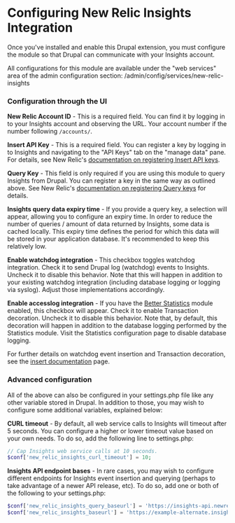 # Configuring New Relic Insights Integration

Once you've installed and enable this Drupal extension, you must configure the
module so that Drupal can communicate with your Insights account.

All configurations for this module are available under the "web services" area
of the admin configuration section: /admin/config/services/new-relic-insights

### Configuration through the UI

__New Relic Account ID__ - This is a required field. You can find it by logging
in to your Insights account and observing the URL. Your account number if the
number following `/accounts/`.

__Insert API Key__ - This is a required field. You can register a key by logging
in to Insights and navigating to the "API Keys" tab on the "manage data" pane.
For details, see New Relic's [documentation on registering Insert API keys][].

__Query Key__ - This field is only required if you are using this module to
query Insights from Drupal. You can register a key in the same way as outlined
above. See New Relic's [documentation on registering Query keys][] for details.

__Insights query data expiry time__ - If you provide a query key, a selection
will appear, allowing you to configure an expiry time. In order to reduce the
number of queries / amount of data returned by Insights, some data is cached
locally. This expiry time defines the period for which this data will be stored
in your application database. It's recommended to keep this relatively low.

__Enable watchdog integration__ - This checkbox toggles watchdog integration.
Check it to send Drupal log (watchdog) events to Insights. Uncheck it to disable
this behavior. Note that this will happen in addition to your existing watchdog
integration (including database logging or logging via syslog). Adjust those
implementations accordingly.

__Enable accesslog integration__ - If you have the [Better Statistics][] module
enabled, this checkbox will appear. Check it to enable Transaction decoration.
Uncheck it to disable this behavior. Note that, by default, this decoration will
happen in addition to the database logging performed by the Statistics module.
Visit the Statistics configuration page to disable database logging.

For further details on watchdog event insertion and Transaction decoration, see
the [insert documentation](inserting.md) page.

### Advanced configuration

All of the above can also be configured in your settings.php file like any other
variable stored in Drupal. In addition to those, you may wish to configure some
additional variables, explained below:

__CURL timeout__ - By default, all web service calls to Insights will timeout
after 5 seconds. You can configure a higher or lower timeout value based on your
own needs. To do so, add the following line to settings.php:
```php
// Cap Insights web service calls at 10 seconds.
$conf['new_relic_insights_curl_timeout'] = 10;
```

__Insights API endpoint bases__ - In rare cases, you may wish to configure
different endpoints for Insights event insertion and querying (perhaps to take
advantage of a newer API release, etc). To do so, add one or both of the
following to your settings.php:
```php
$conf['new_relic_insights_query_baseurl'] = 'https://insights-api.newrelic.com/vN';
$conf['new_relic_insights_baseurl'] = 'https://example-alternate.insights-collector.newrelic.com/v1';
```


[documentation on registering Insert API keys]: http://docs.newrelic.com/docs/insights/new-relic-insights/adding-and-querying-data/inserting-custom-events#register
[documentation on registering Query keys]: http://docs.newrelic.com/docs/insights/new-relic-insights/adding-and-querying-data/querying-your-data-remotely#register
[Better Statistics]: https://drupal.org/project/better_statistics
